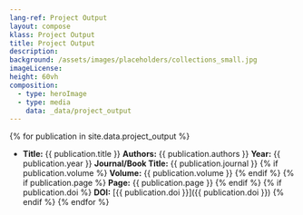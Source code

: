 ```yaml
---
lang-ref: Project Output
layout: compose
klass: Project Output
title: Project Output
description:
background: /assets/images/placeholders/collections_small.jpg 
imageLicense: 
height: 60vh
composition: 
  - type: heroImage
  - type: media
    data: _data/project_output
---
```


{% for publication in site.data.project_output %}
- **Title:** {{ publication.title }}
  **Authors:** {{ publication.authors }}
  **Year:** {{ publication.year }}
  **Journal/Book Title:** {{ publication.journal }}
  {% if publication.volume %}
  **Volume:** {{ publication.volume }}
  {% endif %}
  {% if publication.page %}
  **Page:** {{ publication.page }}
  {% endif %}
  {% if publication.doi %}
  **DOI:** [{{ publication.doi }}]({{ publication.doi }})
  {% endif %}
{% endfor %}
